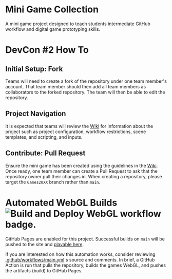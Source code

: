 # Mini Game Collection
A mini game project designed to teach students intermediate GitHub workflow and digital game prototyping skills.

# DevCon #2 How To
## Initial Setup: Fork
Teams will need to create a fork of the repository under one team member's account. That team member should then add all team members as collaborators to the forked repository. The team will then be able to edit the repository.

## Project Navigation
It is expected that teams will review the [Wiki](https://github.com/MohawkRaphaelT/mini-game-collection/wiki) for information about the project such as project configuration, workflow restrictions, scene templates, and scripting, and inputs.

## Contribute: Pull Request
Ensure the mini game has been created using the guidelines in the [Wiki](https://github.com/MohawkRaphaelT/mini-game-collection/wiki). Once ready, one team member can create a Pull Request to ask that the repository owner pull their changes in. When creating a repository, please target the `Games20XX` branch rather than `main`.

# Automated WebGL Builds ![Build and Deploy WebGL workflow badge.](https://github.com/MohawkRaphaelT/mini-game-collection/actions/workflows/main.yml/badge.svg)
GitHub Pages are enabled for this project. Successful builds on `main` will be pushed to the site and [playable here](https://mohawkraphaelt.github.io/mini-game-collection/).

If you are interested on how this automation works, consider reviewing [.github/workflows/main.yml](https://github.com/MohawkRaphaelT/mini-game-collection/blob/main/.github/workflows/main.yml)'s source and comments. In brief, a GitHub Action is run that pulls the repository, builds the games WebGL, and pushes the artifacts (build) to GitHub Pages.
